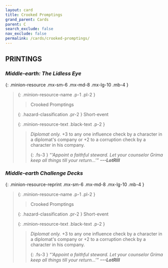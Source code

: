 ```yaml
---
layout: card
title: Crooked Promptings
grand_parent: Cards
parent: C
search_exclude: false
nav_exclude: false
permalink: /cards/crooked-promptings/
---
```


## PRINTINGS


### _Middle-earth: The Lidless Eye_

{: .minion-resource .mx-sm-6 .mx-md-8 .mx-lg-10 .mb-4 }
> {: .minion-resource-name .p-1 .pl-2 }
> > <div class="hazard-mp"></div>
> > <div class="card-name">Crooked Promptings</div>
>
> {: .hazard-classification .pr-2 }
> Short-event
>
> {: .minion-resource-text .black-text .p-2 }
> > _Diplomat only._ +3 to any one influence check by a character in a diplomat's company or +2 to a corruption check by a character in his company.   
> > 
> > {: .fs-3 } 
> > _“‘Appoint a faithful steward. Let your counselor Grima keep all things till your return...’”_ ***---&#65279;LotRIII*** 
> 

### _Middle-earth Challenge Decks_

{: .minion-resource-reprint .mx-sm-6 .mx-md-8 .mx-lg-10 .mb-4 }
> {: .minion-resource-name .p-1 .pl-2 }
> > <div class="hazard-mp"></div>
> > <div class="card-name">Crooked Promptings</div>
>
> {: .hazard-classification .pr-2 }
> Short-event
>
> {: .minion-resource-text .black-text .p-2 }
> > _Diplomat only._ +3 to any one influence check by a character in a diplomat's company or +2 to a corruption check by a character in his company.   
> > 
> > {: .fs-3 } 
> > _“‘Appoint a faithful steward. Let your counselor Grima keep all things till your return...’”_ ***---&#65279;LotRIII*** 
> 
